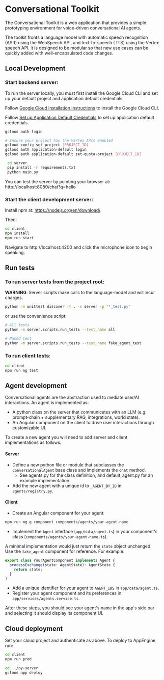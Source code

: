 # Conversational Toolkit

The Conversational Toolkit is a web application that provides a simple prototyping environment for voice-driven conversational AI agents.

The toolkit fronts a language model with automatic speech recognition (ASR) using the WebSpeech API, and text-to-speech (TTS) using the Vertex speech API. It is designed to be modular so that new use cases can be quickly added with well-encapsulated code changes.

## Local Development

### Start backend server:
To run the server locally, you must first install the Google Cloud CLI and set up your default project and application default credentials.

Follow [Google Cloud Installation Instructions](https://cloud.google.com/sdk/docs/install) to install the Google Cloud CLI.

Follow [Set up Application Default Credentials](https://cloud.google.com/docs/authentication/provide-credentials-adc) to set up application default credentials.

```sh
gcloud auth login

# Ensure your project has the Vertex APIs enabled
gcloud config set project [PROJECT_ID]
gcloud auth application-default login
gcloud auth application-default set-quota-project [PROJECT_ID]
```

```sh
 cd server
 pip install -r requirements.txt
 python main.py
```

You can test the server by pointing your browser at:
http://localhost:8080/chat?q=hello

### Start the client development server:
Install npm at: https://nodejs.org/en/download/.

Then:
```sh
cd client
npm install
npm run start
```

Navigate to http://localhost:4200 and click the microphone icon to begin speaking.

## Run tests


### To run server tests from the **project root**:

**WARNING**: Server scripts make calls to the language-model and will incur charges.

```sh
python -m unittest discover -t . -s server -p "*_test.py"
```

or use the convenience script:
```sh
# All tests
python -m server.scripts.run_tests --test_name all

# Named test
python -m server.scripts.run_tests --test_name fake_agent_test
```

### To run client tests:
```sh
cd client
npm run ng test
```

## Agent development

Conversational agents are the abstraction used to mediate user/AI interactions.
An agent is implemented as:
- A python class on the server that communicates with an LLM (e.g. prompt-chain + supplementary RAG, integrations, world state).
- An Angular component on the client to drive user interactions through customizable UI.

To create a new agent you will need to add server and client implementations as follows.

#### Server
- Define a new python file or module that subclasses the `ConversationalAgent` base class and implements the `chat` method.
  - See agents.py for the class definition, and default_agent.py for an example implementation.
- Add the new agent with a unique id to `_AGENT_BY_ID` in `agents/registry.py`.

#### Client
- Create an Angular component for your agent:
```sh
npm run ng g component components/agents/your-agent-name
```
- Implement the `Agent` interface (`app/data/agent.ts`) in your component's class (`components/agents/your-agent-name.ts`).

A minimal implementation would just return the `state` object unchanged. Use the `fake_agent` component for reference. For example:

```ts
export class YourAgentComponent implements Agent {
  processExchange(state: AgentState): AgentState {
    return state; 
  }
}
```

- Add a unique identifier for your agent to `AGENT_IDS` in `app/data/agent.ts`.
- Register your agent component and its preferences in `app/services/agents.service.ts`.

After these steps, you should see your agent's name in the app's side bar and selecting it should display its component UI.

## Cloud deployment
Set your cloud project and authenticate as above. To deploy to AppEngine, run:

```sh
cd client
npm run prod

cd ../py-server
gcloud app deploy
```
